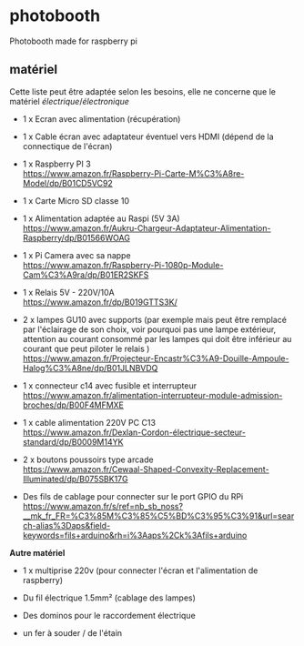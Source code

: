 # photobooth

Photobooth made for raspberry pi

## matériel

Cette liste peut être adaptée selon les besoins, elle ne concerne que le matériel *électrique*/*électronique*

* 1 x Ecran avec alimentation (récupération)

* 1 x Cable écran avec adaptateur éventuel vers HDMI (dépend de la connectique de l'écran)

* 1 x Raspberry PI 3  
https://www.amazon.fr/Raspberry-Pi-Carte-M%C3%A8re-Model/dp/B01CD5VC92

* 1 x Carte Micro SD classe 10

* 1 x Alimentation adaptée au Raspi (5V 3A)  
https://www.amazon.fr/Aukru-Chargeur-Adaptateur-Alimentation-Raspberry/dp/B01566WOAG

* 1 x Pi Camera avec sa nappe  
https://www.amazon.fr/Raspberry-Pi-1080p-Module-Cam%C3%A9ra/dp/B01ER2SKFS

* 1 x Relais 5V - 220V/10A  
https://www.amazon.fr/dp/B019GTTS3K/

* 2 x lampes GU10 avec supports (par exemple mais peut être remplacé par l'éclairage de son choix, voir pourquoi pas une lampe extérieur, attention au courant consommé par les lampes qui doit être inférieur au courant que peut piloter le relais )  
https://www.amazon.fr/Projecteur-Encastr%C3%A9-Douille-Ampoule-Halog%C3%A8ne/dp/B01JLNBVDQ

* 1 x connecteur c14 avec fusible et interrupteur   
https://www.amazon.fr/alimentation-interrupteur-module-admission-broches/dp/B00F4MFMXE

* 1 x cable alimentation 220V PC C13  
https://www.amazon.fr/Dexlan-Cordon-électrique-secteur-standard/dp/B0009M14YK

* 2 x boutons poussoirs type arcade  
https://www.amazon.fr/Cewaal-Shaped-Convexity-Replacement-Illuminated/dp/B075SBK17G

* Des fils de cablage pour connecter sur le port GPIO du RPi 
https://www.amazon.fr/s/ref=nb_sb_noss?__mk_fr_FR=%C3%85M%C3%85%C5%BD%C3%95%C3%91&url=search-alias%3Daps&field-keywords=fils+arduino&rh=i%3Aaps%2Ck%3Afils+arduino

__Autre matériel__

* 1 x multiprise 220v (pour connecter l'écran et l'alimentation de raspberry)

* Du fil électrique 1.5mm² (cablage des lampes)

* Des dominos pour le raccordement électrique

* un fer à souder / de l'étain
